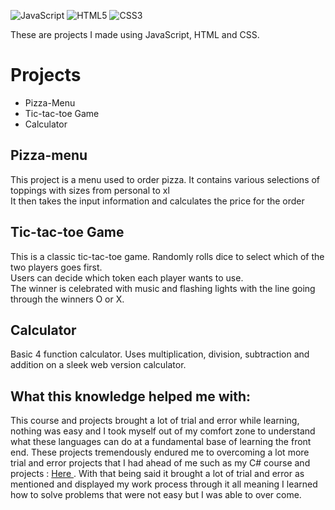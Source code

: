 ![JavaScript](https://img.shields.io/badge/javascript-%23323330.svg?style=for-the-badge&logo=javascript&logoColor=%23F7DF1E)
![HTML5](https://img.shields.io/badge/html5-%23E34F26.svg?style=for-the-badge&logo=html5&logoColor=white)
![CSS3](https://img.shields.io/badge/css3-%231572B6.svg?style=for-the-badge&logo=css3&logoColor=white)

These are projects I made using JavaScript, HTML and CSS.

<h1>Projects</h1>
<ul>
<li>Pizza-Menu</li>
<li>Tic-tac-toe Game</li>
<li>Calculator</li>
</ul>

<h2>Pizza-menu</h2>

<p>This project is a menu used to order pizza. It contains various selections of toppings with sizes from personal to xl <br>
It then takes the input information and calculates the price for the order</p>

<h2>Tic-tac-toe Game</h2>

<p>This is a classic tic-tac-toe game. Randomly rolls dice to select which of the two players goes first.<br>
 Users can decide which token each player wants to use. <br>
 The winner is celebrated with music and flashing lights with the line going through the winners O or X.</p>

 <h2>Calculator</h2>
 <p>Basic 4 function calculator. Uses multiplication, division, subtraction and addition on a sleek web version calculator.</p>
 
<h2> What this knowledge helped me with: </h2>

This course and projects brought a lot of trial and error while learning, nothing was easy and I took myself out of my comfort zone to understand what these languages can do at a fundamental base of learning the front end. These projects tremendously endured me to overcoming a lot more trial and error projects that I had ahead of me such as my C# course and projects : <a href= "https://github.com/psalazar5/The-Tech-Academy-Basic-C-Sharp-Projects" > Here </a>. With that being said it brought a lot of trial and error as mentioned and displayed my work process through it all meaning I learned how to solve problems that were not easy but I was able to over come.
